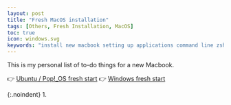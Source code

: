 ```yaml
---
layout: post
title: "Fresh MacOS installation"
tags: [Others, Fresh Installation, MacOS]
toc: true
icon: windows.svg
keywords: "install new macbook setting up applications command line zsh terminal nodejs python"
---
```


This is my personal list of to-do things for a new Macbook.

👉 [Ubuntu / Pop!_OS fresh start](/fresh-installation-ubuntu)
👉 [Windows fresh start](/fresh-install-windows)

{:.noindent}
1.